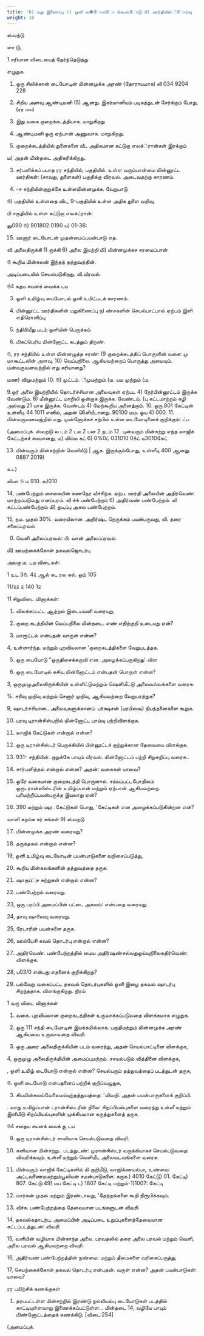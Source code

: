 ```yaml
---
title: 'b) மறு இணைப்பு c) ஒளி வ�ோல்ோ செயல்ோடு d) ஊர்தியின் ்ோய்வு  . ஒளி உமிழ்வு ண்வயோடில ஒளி உமிழப்்்க்  I  சரியான விடைடயத் தேர்ந்ேடுத்து  எழுதுக  . ஒரு சிலிக்கோன் ண்வயோடின் மின்னழுத்்த  அரண் (வ்தோரோயமோக) a) . V b) .V c) . V d) .V'
weight: 10
---
```


ஸ்வற்டு

ளா டு,

1 சரியான விடையைத்‌ தேர்ந்தெடுத்து

எழுதுக.

1.  ஒரு சிலிக்கான்‌ டையோடின்‌ மின்னமுக்க அரண்‌ (தோராயமாக) லி 034 9204 228
    
2.  சிறிய அளவு ஆண்டிமனி (5) ஆனது. இகர்மானியம்‌ படிகத்துடன்‌ சேர்க்கும்‌ போது, (ரர மய)
    

0.  இது வகை குறைக்கடத்தியாக. மாறுகிறது
    
1.  ஆண்டிமனி ஒரு ஏற்பான்‌ அணுவாக. மாறுகிறது.
    
2.  குறைக்கடத்தியில்‌ துளைகளை வீட அதிகமான கட்டுறா எலக்்ரான்கள்‌ இரக்கும்‌
    

ம) அதன்‌ மின்தடை அதிகரிக்கிறது.

3.  சர்பளிக்கப்‌ பபாத ரர சந்தியில்‌, பகுதியில்‌. உள்ள வரும்பான்மை மின்னூட்ட ஊர்திகள்‌: (சாவது, துளைகள்‌) பகுதிக்கு விரவல்‌. அடைவதற்கு காரணம்‌.

8.  \-ஈ சந்தியின்குறுக்கே உள்ளமின்னமுக்க. வேறுபாடு

௫) பகுதியில்‌ உள்ளதை விட, 9-பகுதியில்‌ உள்ள அதிக துளை வறிவு,

பி ஈகுதியில்‌ உள்ள கட்டுறா எலக்ட்ரான்‌:

லு090 ௫) 901802 0190 ய) 01-36:

15.  ஊனார்‌ டையோடன்‌ முதன்மைப்பயன்பாடு எத.

வி அலைதிருக்கி 1) ருக்கி 6) அலை இயற்றி மி) மின்னமுக்கச சரமைப்பான்‌

௫ கூறிய மின்கலன்‌ இந்தத்‌ தத்துவத்தின்‌.

அடிப்படையில்‌ செயல்படுகிறது. வி.வீரவல்‌.

௫4 கதய சயனக்‌ வைக்க
டய

3.  ஒளி உமிழ்வு பையோடல்‌ ஒளி உமிட்படக்‌ காரணம்‌.

9.  மின்னூட்ட ஊர்திகளின்‌ மறுகிணைப்பு ந) ண்சகளின்‌ செயல்பாட்பால்‌ ஏற்பம்‌ இளி எதிரொளிப்பு
10.  ந்தியி்மீது படம்‌ ஒளியின்‌ பெருக்கம்‌
11.  மிகப்பெரிய மின்னோட்ட கடத்தும்‌ திறண்‌.

௫, ரர சந்தியில்‌ உள்ள மின்னழுத்த சரண்‌: (9 குறைக்கடத்திப்‌ பொருளின்‌ வகை: மு மாகூட்டலின்‌ அளவு. 10) வெப்பநிலை. ஆகியவற்றைப்‌ பொருத்து அமையும்‌. மன்வருவனவற்றில்‌ எது சரியானது?

மண) விமுமற்றும்‌ (0. ௫) முட்டம்‌. ிமுமற்றும்‌ (ம. யம முற்றும்‌ (ம.

9.ஒர்‌ அலை இயற்றியில்‌ தொடர்ச்சியான அலைவுகள்‌ ஏற்பட 4) நேர்பின்னூட்டம்‌ இருக்க வேண்டும. 6) மீன்னூட்ட மாறிலி ஒன்றாக இருக்க. வேண்டம்‌. (பு கட்டமாற்றம்‌ சுழி அல்லது 21 யாக இருக்க. வேண்டம்‌ 4) மேற்கூறிய அனைத்கும்‌. 10. ஒரு 801 கேட்டின்‌ உள்ளீடி 44 1011 எனில்‌, அதன்‌ 6ெளியீடானது. 90100 மம. ஓய 4) 000. 11. மின்வருவனவஜ்றில்‌ எது. முன்னோக்கச்‌ சற்பில்‌ உள்ள டையோடினைக்‌ குறிக்கும்‌: ட்ப

(அமைப்புக்‌.
ஸ்வறடு ல டம்‌ 2 டல 2 பன 2 நடம்‌ 12. டின்வரும்‌ மின்சுற்று எந்த லாஜிக்‌ கேட்டற்கச்‌ சமமானது, ம) விம்ம கட்‌ 6) 0%0ட்‌ 031010 0௧ட்‌ ய3010கேட்‌

13.  மின்வரும்‌ மின்சற்றின்‌ வெளியீடு | ஆக. இருக்கும்போது, உள்ளீடி 400 ஆனது. 0887 2019)

உட)

லிமா ௫ ம 910. ல)010

14, பண்பேற்றும்‌ சைகையின்‌ கணநேர வீச்சிற்க. ஏற்ப. ஊர்தி அலையின்‌ அதிர்வெண்‌: மாற்றப்படுவது எனப்பரம்‌. லி ச்சு்‌ பண்பேற்றம்‌ 6) அதிர்வண் பண்பேற்றம்‌. லி கட்டப்பண்பேற்றம்‌ மி) துடிப்பு அகல பண்பேற்றம்‌.

15, நம. முதல்‌ 30%. வரையிலான. அதிர்ஷ்ட நெருக்கம்‌ பயன்பருவது, லி. தரை சலைப்புரவல்‌

0.  வெளி அலைப்பரவல்‌: பி. வான்‌ அலைப்ப்ரவல்‌.

மி) ஊயற்கைக்கோள்‌ தகவல்ஜொடர்பு

அலகு ம.
டய விடைகள்‌:

1 உட 3௫. 4௨ ஆல்‌ கட ரல கல்‌. ஒம்‌ 105

11/௨௨ ௨ 140 1௨

11 சிறுவிடை வினாக்கள்‌:

1.  விலக்கப்பட்ட ஆற்றல்‌ இடையவளி வரையறு,
    
2.  குறை கடத்தியின்‌ வெப்பநிலை மின்தடை. எண்‌ எதிற்குறி உடையது ஏன்‌?
    
3.  மாரூட்டல்‌ என்பதன்‌ வாருள்‌ என்ன?
    

4, உள்ளார்ந்த. மற்றும்‌ புறவியலான 'குறைகடத்திகளை வேறுபடத்தக.

5.  ஒரு பையோடு "ஒருதிசைக்கருவி என. அழைக்கப்பருகிறது' விள
    
6.  ஒரு டையோடில்‌ கசிவு மின்னோட்டம்‌ என்பதன்‌ பொருள்‌ என்ன?
    

3, ஒருமுழுஅலைகிருக்கியின்‌ உள்ளிட்டுமற்றும்‌ ஷெளிமீட்டு அலைவஃவங்களை வரைக.

%. சரிவு முறிவு மற்றும்‌ செனார்‌ முறிவு, ஆகியவற்றை வேறுபரத்துக?

9, ஷாடர்ச்சியான.. அலைவுகளுக்கானப்‌. பர்க்ஷசன்‌ (யரபிஸவ) நிபந்தனைகளை கூறுக.

10.  பரவு டிரான்சிஸ்பறில்‌ மின்னோட்ட பாய்வு பற்றிவிளக்குக.
    
11.  லாஜிக்‌ கேட்டுகள்‌ என்றால்‌ என்ன?
    
12.  ஒரு டிரான்சிஸ்டர்‌ பெருக்கியில்‌ பின்னூட்டச்‌ குற்றுக்கான தேவையை விளக்குக.
    
13.  931- சந்தியின்‌. குறுக்கே பாயும்‌ வீரவல்‌. மின்னோட்டம்‌ பற்றி சிறுகறிப்பு வரைக..
    
14.  சார்பளித்தல்‌ என்றால்‌ என்ன? அதன்‌: வகைகள்‌ யாவை?
    
15.  ஒரே வகையான குறைகடத்தி பொருளால்‌. சய்யப்பட்டபோதிலம்‌ ஒருடரான்ஸிஸ்டரின்‌ உமிழ்ப்பான்‌ மற்றும்‌ ஏற்பான்‌ ஆகியவற்றை. பரிமற்றிப்பயன்பருக்த இயலாது ஏன்‌?
    
16.  390 மற்றும்‌ ஷர. கேட்டுகள்‌ பொது, 'கேட்டிகள்‌ என அழைக்கப்படுகின்றன என்‌?
    

வாளி கறம்க சர்‌ சங்கள்‌ 9)
ஸ்வறடு

17.  மின்னமுக்க அரண்‌ வரையறு?
    
18.  தருக்தகல்‌ என்றால்‌ என்ன?
    

19, ஒளி உமிழ்வு டையோடின்‌ பயன்பாடுகளை வறிசைப்படுத்து,

20.  கூறிய மின்கலங்களின்‌ தத்துவத்தை தருக.
    
21.  ஷாகுப்ுச சுற்றுகள்‌ என்றால்‌ என்ன?
    
22.  பண்பேற்றம்‌ வரையறு.
    

23, ஒரு பரப்பி அமைப்பின்‌ பட்டை அகலம்‌: என்பதை வரையறு.

24, தாவு ஷாலைவு வரையறு.

25, ரேடாரின்‌ பயன்களை தருக.

26, ஊல்பேசி கவல்‌ தொடர்பு என்றால்‌ என்ன?

27.  அதிர்வெண்‌. பண்பேற்றத்தில்‌ மைய அதிர்ஷண்சல்லதுஒய்வுநிலைகதிர்வெண்‌: விளக்குக.

28, ப03/0 என்பது எதனைக்‌ குறிக்கிறது?

29.  பல்வேறு வகைப்பட்ட தகவல்‌ தொடர்புகளில்‌ ஒளி இழை தகவல்‌ ஷாடர்பு சிறந்ததாக. விளங்குகிறது. நிரம்‌

1 வரு விடை வினாக்கள்‌

1.  வகை. புறவியலான குறைகடத்திகள்‌ உருவாக்கப்படுவதை விளக்கமாக எழுதுக.
    
2.  ஒரு 111 சந்தி டையோடின்‌ இயக்கமில்லாக. பகுதிமற்றும்‌ மின்னமுக்க அரண்‌ ஆகியவை உருவாவதை விவரி.
    
3.  ஒரு அரை அலைதிருக்கியின்‌ படம்‌ வரைந்து, அதன்‌ செயல்பாட்டினை விளக்குக,
    

4, ஒருமுழு அலைதிருக்தியின்‌ அமைப்புமற்றம்‌. சசயல்படும்‌ வித்தினை விளக்குக,

, ஒளி உமிழ்‌ டையோடு என்றால்‌ என்ன? செயல்பரும்‌ தத்துவத்தைப்‌ படத்துடன்‌ தருக,

௫. ஒளி டையோடு என்பதனைப்‌ பற்றிக்‌ குறிப்வழுதுக,

3.  கியமின்கலம்‌வேலைமய்யுற்தத்துவத்தை: 'விவறி. அதன்‌ பயன்பாருகளைக்‌ குறிப்பி.

. வாது உமிழ்ப்பான்‌ டரான்சிஸ்டரின்‌ நிலை: சிறப்பியல்புகளை வரைந்து உள்ளீ மற்றும்‌ இளிமீடு சிறப்பியல்புகளின்‌ முக்கியமான கருத்துகளைத்‌ தருக.

௫4 சதைய சயனக்‌ வைக் சூ
டய

9.  ஒரு டிரான்சிஸ்டர்‌ சாவியாக செயல்படுவதை விவரி.
    
10.  களிவான மின்சற்று.. படத்துடண்‌: முரான்சிஸ்டர்‌ வருக்கியாகச்‌ செயல்படுவதை: விவரிக்கவும்‌. உள்ளீ மற்றும்‌ வெளிமீட அலைவடவங்களை வரைக.
    
11.  மின்வரும்‌ லாஜிக்‌ கேட்டிகளில்‌ மி குறிமீடு, லாஜிக்ணயல்பாு, உண்மை: அட்டவணைமமற்றும்பூலியன்‌ சமன்பாடுகளை: கருக.) 4010 கேட்டு) 01. கேட்டி) 807. கேட்டு 49) மப கேட்டி ட) 1807 கேட்டி மற்றும்‌-1)1007: கேட்டி
    
12.  மார்கன்‌ முதல்‌ மற்றும்‌ இரண்டாவது, 'தேற்றங்களை கூறி நிரூபிக்கவும்‌.
    
13.  வீச்சு. பண்பேற்றத்தை தேவையான படங்களுடன்‌ விவரி.
    

14, தகவல்கதாடற்பு. அமைப்பின்‌ அடிப்படை உறுப்புகளைத்தேவையான கட்டப்படத்துடன்‌: விவரி.

15, வளியின்‌ வழியாக மின்காந்த அலை. பரவதலில்‌ தரை அலை பரவல்‌ மற்றும்‌ வெளி, அலை பரவல்‌ ஆகியவற்றை விவரி.

16, அதிர்வண்‌ பண்பேற்றத்தின்‌ நண்மை: மற்றும்‌ தீமைகளை வரிசைப்பருத்து,

17, செயற்கைக்கோள்‌ தகவல்‌ தொடர்பு என்பதன்‌. வருள்‌ என்ன? அதன்‌ பயன்பாடுகள்‌: யாவை?

ரர பமிற்சிக்‌ கணக்குகள்‌

1.  தரபபட்டள்ள மின்சற்றில்‌ இரண்டு நல்லியல்பு டையோடுகள்‌ படத்தில்‌ காட்டியுள்ளவாறு இணைக்கப்பட்டுள்ள... மின்தடை 14, வழியே பாயும்‌ மிண்னோட்டத்தைக்‌ கணக்கிடு. \[விடை:254\]

(அமைப்புக்‌.
